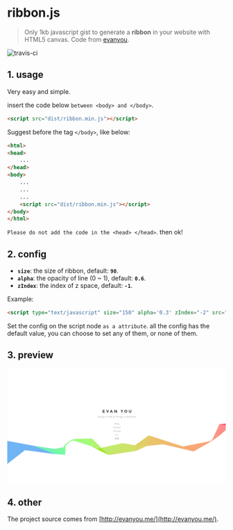# ribbon.js

> Only 1kb javascript gist to generate a **ribbon** in your website with HTML5 canvas. Code from [evanyou](http://evanyou.me/).

![travis-ci](https://travis-ci.org/ishwy/ribbon.js.svg?branch=master)


## 1. usage

Very easy and simple.

insert the code below `between <body> and </body>`.

```html
<script src="dist/ribbon.min.js"></script>
```

Suggest before the tag `</body>`, like below:

```html
<html>
<head>
	...
</head>
<body>
	...
	...
	...
	<script src="dist/ribbon.min.js"></script>
</body>
</html>
```


`Please do not add the code in the <head> </head>`. then ok!


## 2. config

 - **`size`**: the size of ribbon, default: **`90`**.
 - **`alpha`**: the opacity of line (0 ~ 1), default: **`0.6`**.
 - **`zIndex`**: the index of z space, default: **`-1`**.

Example:

```html
<script type="text/javascript" size="150" alpha='0.3' zIndex="-2" src="dist/ribbon.min.js"></script>
```

Set the config on the script node `as a attribute`. all the config has the default value, you can choose to set any of them, or none of them.


## 3. preview

![screenshot](res/screenshot.png)

## 4. other

The project source comes from [http://evanyou.me/](http://evanyou.me/).
